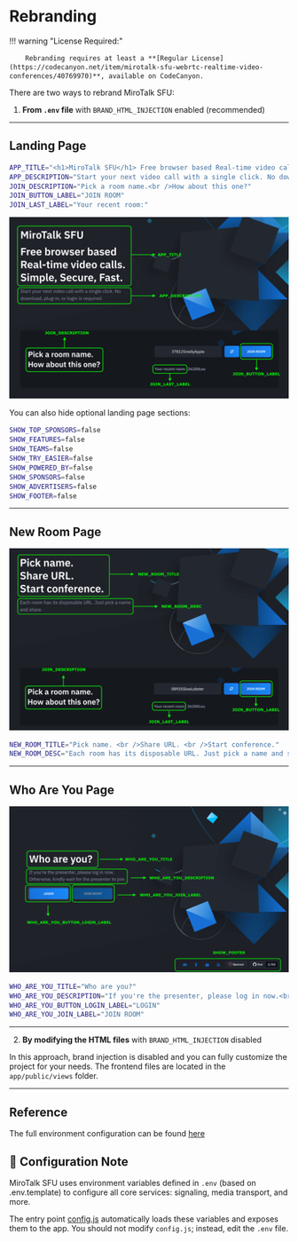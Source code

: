 # Rebranding



!!! warning "License Required:"

		Rebranding requires at least a **[Regular License](https://codecanyon.net/item/mirotalk-sfu-webrtc-realtime-video-conferences/40769970)**, available on CodeCanyon.

There are two ways to rebrand MiroTalk SFU:

1. **From `.env` file** with `BRAND_HTML_INJECTION` enabled (recommended)

---

## Landing Page

```bash
APP_TITLE="<h1>MiroTalk SFU</h1> Free browser based Real-time video calls.<br />Simple, Secure, Fast."
APP_DESCRIPTION="Start your next video call with a single click. No download, plug-in, or login is required."
JOIN_DESCRIPTION="Pick a room name.<br />How about this one?"
JOIN_BUTTON_LABEL="JOIN ROOM"
JOIN_LAST_LABEL="Your recent room:"
```

![sfu-landing](../images/sfu/landing.png)

You can also hide optional landing page sections:

```bash
SHOW_TOP_SPONSORS=false
SHOW_FEATURES=false
SHOW_TEAMS=false
SHOW_TRY_EASIER=false
SHOW_POWERED_BY=false
SHOW_SPONSORS=false
SHOW_ADVERTISERS=false
SHOW_FOOTER=false
```

---

## New Room Page

![sfu-new](../images/sfu/newroom.png)

```bash
NEW_ROOM_TITLE="Pick name. <br />Share URL. <br />Start conference."
NEW_ROOM_DESC="Each room has its disposable URL. Just pick a name and share."
```

---

## Who Are You Page

![sfu-way](../images/sfu/whoareyou.png)

```bash
WHO_ARE_YOU_TITLE="Who are you?"
WHO_ARE_YOU_DESCRIPTION="If you're the presenter, please log in now.<br />Otherwise, kindly wait for the presenter to join."
WHO_ARE_YOU_BUTTON_LOGIN_LABEL="LOGIN"
WHO_ARE_YOU_JOIN_LABEL="JOIN ROOM"
```

---

2. **By modifying the HTML files** with `BRAND_HTML_INJECTION` disabled

In this approach, brand injection is disabled and you can fully customize the project for your needs. The frontend files are located in the `app/public/views` folder.

---

## Reference

The full environment configuration can be found [here](https://github.com/miroslavpejic85/mirotalksfu/blob/main/.env.template)

## 🧩 Configuration Note

MiroTalk SFU uses environment variables defined in `.env` (based on .env.template) to configure all core services: signaling, media transport, and more.

The entry point [config.js]() automatically loads these variables and exposes them to the app.
You should not modify `config.js`; instead, edit the `.env` file.